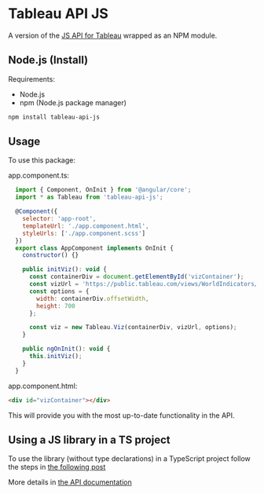 # Tableau API JS

A version of the [JS API for Tableau](https://help.tableau.com/current/api/js_api/en-us/JavaScriptAPI/js_api.htm) wrapped as an NPM module.

## Node.js (Install)

Requirements:

- Node.js
- npm (Node.js package manager)

```bash
npm install tableau-api-js
```

## Usage

To use this package:

app.component.ts:

```javascript
  import { Component, OnInit } from '@angular/core';
  import * as Tableau from 'tableau-api-js';

  @Component({
    selector: 'app-root',
    templateUrl: './app.component.html',
    styleUrls: ['./app.component.scss']
  })
  export class AppComponent implements OnInit {
    constructor() {}

    public initViz(): void {
      const containerDiv = document.getElementById('vizContainer');
      const vizUrl = 'https://public.tableau.com/views/WorldIndicators/GDPpercapita';
      const options = {
        width: containerDiv.offsetWidth,
        height: 700
      };

      const viz = new Tableau.Viz(containerDiv, vizUrl, options);
    }

    public ngOnInit(): void {
      this.initViz();
    }
  }
```

app.component.html:

```html
<div id="vizContainer"></div>
```

This will provide you with the most up-to-date functionality in the API.

## Using a JS library in a TS project

To use the library (without type declarations) in a TypeScript project follow the steps in [the following post](https://medium.com/@steveruiz/using-a-javascript-library-without-type-declarations-in-a-typescript-project-3643490015f3)


More details in [the API documentation](http://onlinehelp.tableau.com/current/api/js_api/en-us/help.htm)
